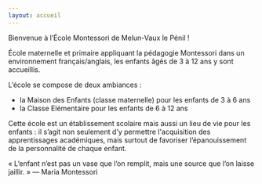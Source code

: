 ```yaml
---
layout: accueil
---
```


<p class="bleu">Bienvenue à l’École Montessori de Melun-Vaux le Pénil !</p>

École maternelle et primaire appliquant la pédagogie Montessori dans un environnement français/anglais, les enfants âgés de 3 à 12 ans y sont accueillis.

L’école se compose de deux ambiances :

- la Maison des Enfants (classe maternelle) pour les enfants de 3 à 6 ans
- la Classe Elémentaire pour les enfants de 6 à 12 ans

Cette école est un établissement scolaire mais aussi un lieu de vie pour les enfants : il s’agit non seulement d’y permettre l'acquisition des apprentissages académiques, mais surtout de favoriser l’épanouissement de la personnalité de chaque enfant.

<p class="rose">
« L’enfant n’est pas un vase que l’on remplit, mais une source que l’on laisse jaillir. » — Maria Montessori
</p>
